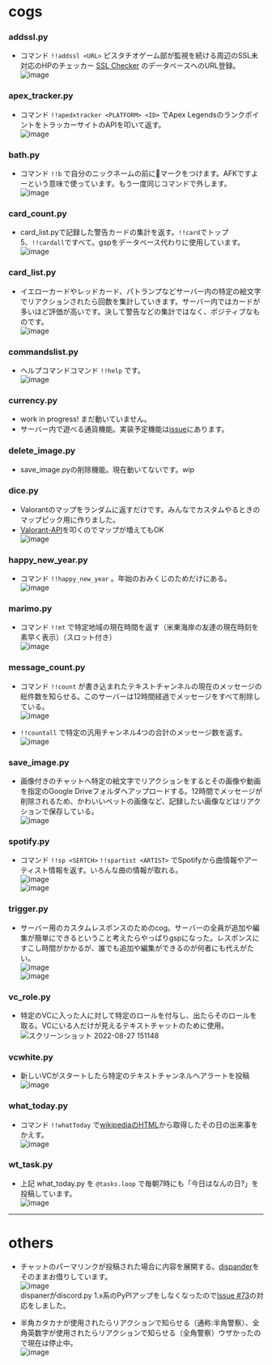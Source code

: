 # cogs

### addssl.py

- コマンド `!!addssl <URL>` ピスタチオゲーム部が監視を続ける周辺のSSL未対応のHPのチェッカー [SSL Checker](https://ssl-checker.vercel.app/) のデータベースへのURL登録。  
  ![image](https://user-images.githubusercontent.com/4445606/136697259-b696b6d8-5162-40ef-a3ff-fbf6c12239b0.png)

### apex_tracker.py

- コマンド `!!apedxtracker <PLATFORM> <ID>` でApex LegendsのランクポイントをトラッカーサイトのAPIを叩いて返す。  
  ![image](https://user-images.githubusercontent.com/4445606/137535053-bf274d66-5387-4ddf-a0fb-788c208efd60.png)

### bath.py

- コマンド `!!b` で自分のニックネームの前に🛀マークをつけます。AFKですよーという意味で使っています。もう一度同じコマンドで外します。  
  ![image](https://user-images.githubusercontent.com/4445606/166937456-eac34e18-49c9-4d89-8b8a-3c4e2a7fa8bf.png)

### card_count.py

- card_list.pyで記録した警告カードの集計を返す。`!!card`でトップ5、`!!cardall`ですべて。gspをデータベース代わりに使用しています。  
  ![image](https://user-images.githubusercontent.com/4445606/166938276-d2f1d1e2-7486-4665-a178-44976cbcf53f.png)

### card_list.py

- イエローカードやレッドカード、パトランプなどサーバー内の特定の絵文字でリアクションされたら回数を集計していきます。サーバー内ではカードが多いほど評価が高いです。決して警告などの集計ではなく、ポジティブなものです。  
  ![image](https://user-images.githubusercontent.com/4445606/166941784-aa038c32-288c-4f06-b5ac-7369292c11ff.png)

### commandslist.py

- ヘルプコマンドコマンド `!!help` です。  
  ![image](https://user-images.githubusercontent.com/4445606/166939285-0d548be6-b13b-4c34-a38b-be28db3080cb.png)

### currency.py

- work in progress! まだ動いていません。
- サーバー内で遊べる通貨機能。実装予定機能は[issue](https://github.com/pistachiostudio/takohachi/issues/42)にあります。

### delete_image.py

- save_image.pyの削除機能。現在動いてないです。wip  

### dice.py

- Valorantのマップをランダムに返すだけです。みんなでカスタムやるときのマップピック用に作りました。  
- [Valorant-API](https://valorant-api.com/)を叩くのでマップが増えてもOK  
![image](https://user-images.githubusercontent.com/4445606/171447967-1c4885da-7db6-4797-835a-307d579b5b28.png)

### happy_new_year.py

- コマンド `!!happy_new_year` 。年始のおみくじのためだけにある。  
  ![image](https://user-images.githubusercontent.com/4445606/166940175-43ee5a1c-5ba2-4a2b-ac8b-4be23b554c88.png)

### marimo.py

- コマンド `!!mt` で特定地域の現在時間を返す（米東海岸の友達の現在時刻を素早く表示）（スロット付き）  
  ![image](https://user-images.githubusercontent.com/4445606/149986085-ad7262ec-0d9f-433a-9e40-6917019e9583.png)

### message_count.py

- コマンド `!!count` が書き込まれたテキストチャンネルの現在のメッセージの総件数を知らせる。このサーバーは12時間経過でメッセージをすべて削除している。  
  ![image](https://user-images.githubusercontent.com/4445606/137533505-b2b87f80-c17d-4bf0-8a45-38abb26d91c4.png)

- `!!countall` で特定の汎用チャンネル4つの合計のメッセージ数を返す。  
  ![image](https://user-images.githubusercontent.com/4445606/166941142-f2f3a5ad-3f9a-4cdf-997e-6997cb101bd6.png)

### save_image.py

- 画像付きのチャットへ特定の絵文字でリアクションをするとその画像や動画を指定のGoogle Driveフォルダへアップロードする。12時間でメッセージが削除されるため、かわいいペットの画像など、記録したい画像などはリアクションで保存している。  
  ![image](https://user-images.githubusercontent.com/4445606/125954117-b54ef041-254f-4bf9-855e-d62e614aeb0e.png)

### spotify.py

- コマンド `!!sp <SERTCH>` `!!spartist <ARTIST>` でSpotifyから曲情報やアーティスト情報を返す。いろんな曲の情報が取れる。  
  ![image](https://user-images.githubusercontent.com/4445606/136231698-5a9d10be-1e5f-4155-9a94-c6b2a4956efc.png)  
  ![image](https://user-images.githubusercontent.com/4445606/136231834-b1daf6f6-cb76-4857-b70b-7d4a84507ebe.png)

### trigger.py

- サーバー用のカスタムレスポンスのためのcog。サーバーの全員が追加や編集が簡単にできるということ考えたらやっぱりgspになった。レスポンスにすこし時間がかかるが、誰でも追加や編集ができるのが何者にも代えがたい。  
  ![image](https://user-images.githubusercontent.com/4445606/166942996-7144755f-91ff-4c4c-bd3f-a60404794585.png)  
  ![image](https://user-images.githubusercontent.com/4445606/166943142-5c61051c-639b-4976-b116-5d13a452d346.png)

### vc_role.py

- 特定のVCに入った人に対して特定のロールを付与し、出たらそのロールを取る。VCにいる人だけが見えるテキストチャットのために使用。  
![スクリーンショット 2022-08-27 151148](https://user-images.githubusercontent.com/4445606/187017574-373a4ff7-ae78-4119-a624-1c7cd69a4c13.png)

### vcwhite.py

- 新しいVCがスタートしたら特定のテキストチャンネルへアラートを投稿  
![image](https://user-images.githubusercontent.com/4445606/125953884-10528778-3b56-414f-972e-197d35e51b64.png)

### what_today.py

- コマンド `!!whatToday` で[wikipediaのHTML](https://ja.wikipedia.org/wiki/Wikipedia:%E4%BB%8A%E6%97%A5%E3%81%AF%E4%BD%95%E3%81%AE%E6%97%A5_7%E6%9C%88)から取得したその日の出来事をかえす。  
![image](https://user-images.githubusercontent.com/4445606/125954287-51a42d02-61ec-4c1e-b114-5faf225c0b50.png)

### wt_task.py

- 上記 what_today.py を `@tasks.loop` で毎朝7時にも「今日はなんの日?」を投稿しています。  
  ![image](https://user-images.githubusercontent.com/4445606/166943894-4f8d7bd1-58fe-4765-a331-360d2f88c192.png)

***

# others

- チャットのパーマリンクが投稿された場合に内容を展開する。[dispander](https://github.com/DiscordBotPortalJP/dispander)をそのままお借りしています。  
  ![image](https://user-images.githubusercontent.com/4445606/125954215-2ff8b9b1-8e5e-4c9c-a45c-0a79409e8fd3.png)  
  dispanerがdiscord.py 1.x系のPyPIアップをしなくなったので[Issue #73](https://github.com/pistachiostudio/takohachi/issues/73)の対応をしました。

- 半角カタカナが使用されたらリアクションで知らせる（通称:半角警察）、全角英数字が使用されたらリアクションで知らせる（全角警察）ウザかったので現在は停止中。  
  ![image](https://user-images.githubusercontent.com/4445606/125954408-8d8b9f38-c5ff-4d0f-b524-82aeb938b2da.png)
